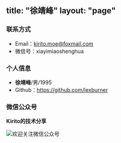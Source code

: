 title: "徐靖峰"
layout: "page"
---

### 联系方式

- Email：kirito.moe@foxmail.com 
- 微信号：xiayimiaoshenghua

### 个人信息

- **徐靖峰**/男/1995
- Github：https://github.com/lexburner

### 微信公众号

**Kirito的技术分享**

![欢迎关注微信公众号](http://ov0zuistv.bkt.clouddn.com/qrcode_for_gh_c06057be7960_258.jpg)